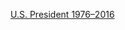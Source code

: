 [U.S. President 1976–2016](https://dataverse.harvard.edu/dataset.xhtml?persistentId=doi:10.7910/DVN/42MVDX)
